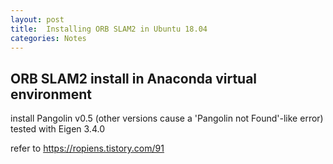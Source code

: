 ```yaml
---
layout: post
title:  Installing ORB SLAM2 in Ubuntu 18.04
categories: Notes
---
```


## ORB SLAM2 install in Anaconda virtual environment

install Pangolin v0.5 (other versions cause a 'Pangolin not Found'-like error)
tested with Eigen 3.4.0

refer to https://ropiens.tistory.com/91
